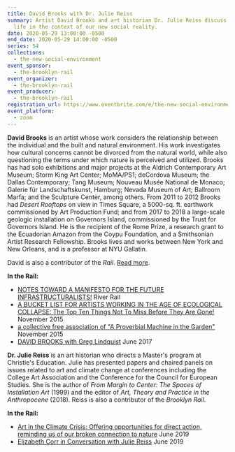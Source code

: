 ```yaml
---
title: David Brooks with Dr. Julie Reiss
summary: Artist David Brooks and art historian Dr. Julie Reiss discuss creative
  life in the context of our new social reality.
date: 2020-05-29 13:00:00 -0500
end_date: 2020-05-29 14:00:00 -0500
series: 54
collections:
  - the-new-social-environment
event_sponsor:
  - the-brooklyn-rail
event_organizer:
  - the-brooklyn-rail
event_producer:
  - the-brooklyn-rail
registration_url: https://www.eventbrite.com/e/the-new-social-environment-54-david-brooks-tickets-106268479884
event_platform:
  - zoom
---
```

**David Brooks** is an artist whose work considers the relationship between the individual and the built and natural environment. His work investigates how cultural concerns cannot be divorced from the natural world, while also questioning the terms under which nature is perceived and utilized. Brooks has had solo exhibitions and major projects at the Aldrich Contemporary Art Museum; Storm King Art Center; MoMA/PS1; deCordova Museum; the Dallas Contemporary; Tang Museum; Nouveau Musée National de Monaco; Galerie für Landschaftskunst, Hamburg; Nevada Museum of Art; Ballroom Marfa; and the Sculpture Center, among others. From 2011 to 2012 Brooks had *Desert Rooftops* on view in Times Square, a 5000-sq. ft. earthwork commissioned by Art Production Fund; and from 2017 to 2018 a large-scale geologic installation on Governors Island, commissioned by the Trust for Governors Island. He is the recipient of the Rome Prize, a research grant to the Ecuadorian Amazon from the Coypu Foundation, and a Smithsonian Artist Research Fellowship. Brooks lives and works between New York and New Orleans, and is a professor at NYU Gallatin.

David is also a contributor of the *Rail*. [Read more](http://davidbrooksstudio.com/).

**In the Rail:**

* [NOTES TOWARD A MANIFESTO FOR THE FUTURE INFRASTRUCTURALISTS!](https://brooklynrail.org/special/RIVER_RAIL/river-rail/NOTES-TOWARD-A-MANIFESTO-FOR-THE-FUTURE-INFRASTRUCTURALISTS) River Rail
* [A BUCKET LIST FOR ARTISTS WORKING IN THE AGE OF ECOLOGICAL COLLAPSE: The Top Ten Things Not To Miss Before They Are Gone!](https://brooklynrail.org/2015/11/criticspage/ecological-bucket-list) November 2015
* [a collective free association of "A Proverbial Machine in the Garden"](https://brooklynrail.org/2015/11/criticspage/machine) November 2015
* [DAVID BROOKS with Greg Lindquist](https://brooklynrail.org/2017/06/art/David-Brooks-with-Greg-Lindquist) June 2017



**Dr. Julie Reiss** is an art historian who directs a Master's program at Christie's Education. Julie has presented papers and chaired panels on issues related to art and climate change at conferences including the College Art Association and the Conference for the Council for European Studies. She is the author of *From Margin to Center: The Spaces of Installation Art* (1999) and the editor of *Art, Theory and Practice in the Anthropocene* (2018). Reiss is also a contributor of the *Brooklyn Rail*.

**In the Rail:**

* [Art in the Climate Crisis: Offering opportunities for direct action, reminding us of our broken connection to nature](https://brooklynrail.org/2019/06/editorsmessage/Art-in-the-Climate-Crisis) June 2019
* [Elizabeth Corr in Conversation with Julie Reiss](https://brooklynrail.org/2019/06/criticspage/ELIZABETH-CORR-with-Julie-Reiss) June 2019